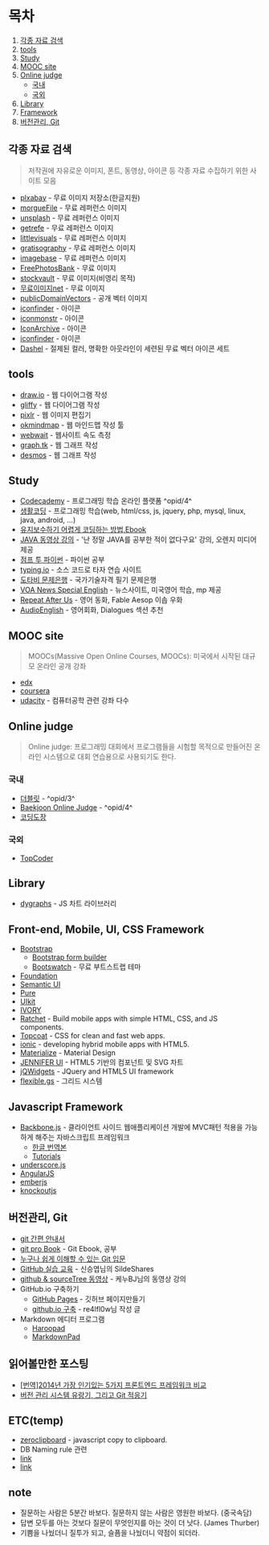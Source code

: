# 목차

1. [각종 자료 검색](https://github.com/Etdot/bookmark#%EA%B0%81%EC%A2%85-%EC%9E%90%EB%A3%8C-%EA%B2%80%EC%83%89)
2. [tools](https://github.com/Etdot/bookmark#tools)
3. [Study](https://github.com/Etdot/bookmark#study)
4. [MOOC site](https://github.com/Etdot/bookmark#mooc-site)
5. [Online judge](https://github.com/Etdot/bookmark#online-judge)
    - [국내](https://github.com/Etdot/bookmark#%EA%B5%AD%EB%82%B4)
    - [국외](https://github.com/Etdot/bookmark#%EA%B5%AD%EC%99%B8)
6. [Library](https://github.com/Etdot/bookmark#library)
7. [Framework](https://github.com/Etdot/bookmark#front-end-framework)
8. [버전관리, Git](https://github.com/Etdot/bookmark#%EB%B2%84%EC%A0%84%EA%B4%80%EB%A6%AC-git)


## 각종 자료 검색

> 저작권에 자유로운 이미지, 폰트, 동영상, 아이콘 등 각종 자료 수집하기 위한 사이트 모음

- [plxabay](http://pixabay.com/) - 무료 이미지 저장소(한글지원)
- [morgueFile](http://www.morguefile.com/) - 무료 레퍼런스 이미지
- [unsplash](http://unsplash.com) - 무료 레퍼런스 이미지
- [getrefe](http://getrefe.tumblr.com/) - 무료 레퍼런스 이미지
- [littlevisuals](http://littlevisuals.co/) - 무료 레퍼런스 이미지
- [gratisography](http://www.gratisography.com/) - 무료 레퍼런스 이미지
- [imagebase](http://www.imagebase.net/) - 무료 레퍼런스 이미지
- [FreePhotosBank](http://freephotosbank.com/) - 무료 이미지
- [stockvault](http://www.stockvault.net/) - 무료 이미지(비영리 목적)
- [무료이미지net](http://www.allfreeimages.net/) - 무료 이미지
- [publicDomainVectors](http://publicdomainvectors.org/) - 공개 벡터 이미지
- [iconfinder](https://www.iconfinder.com/) - 아이콘
- [iconmonstr](http://iconmonstr.com/) - 아이콘
- [IconArchive](http://www.iconarchive.com/) - 아이콘
- [iconfinder](https://www.iconfinder.com/free_icons) - 아이콘
- [Dashel](http://www.smashingmagazine.com/2015/01/05/freebie-dashel-icon-set-svg-psd-png/) - 절제된 컬러, 명확한 아웃라인이 세련된 무료 벡터 아이콘 세트


## tools
- [draw.io](https://www.draw.io/) - 웹 다이어그램 작성
- [gliffy](http://www.gliffy.com/) - 웹 다이어그램 작성
- [pixlr](http://apps.pixlr.com/editor/) - 웹 이미지 편집기
- [okmindmap](http://okmindmap.com/main.do) - 웹 마인드맵 작성 툴
- [webwait](http://webwait.com/) - 웹사이트 속도 측정
- [graph.tk](http://graph.tk/) - 웹 그래프 작성
- [desmos](https://www.desmos.com/calculator) - 웹 그래프 작성


## Study
- [Codecademy](http://www.codecademy.com/) - 프로그래밍 학습 온라인 플랫폼 ^opid/4^
- [생활코딩](http://opentutorials.org/course/1) - 프로그래밍 학습(web, html/css, js, jquery, php, mysql, linux, java, android, ...)
- [유지보수하기 어렵게 코딩하는 방법,Ebook](https://play.google.com/store/books/details?id=HHqqAwAAQBAJ)
- [JAVA 동영상 강의](http://www.orentec.co.kr/teachlist/JAVA_BASIC_1/teach_sub1.php) - '난 정말 JAVA를 공부한 적이 없다구요' 강의, 오렌지 미디어 제공
- [점프 투 파이썬](https://wikidocs.net/book/1) - 파이썬 공부
- [typing.io](https://typing.io/lessons) - 소스 코드로 타자 연습 사이트
- [도타비 문제은행](http://gunsys.com/cbt_list/pil_gisa.htm) - 국가기술자격 필기 문제은행
- [VOA News Special English](http://www.voanews.com/specialenglish/index.cfm ) - 뉴스사이트, 미국영어 학습, mp 제공
- [Repeat After Us](http://repeatafterus.com/genre.php?g=childrensstories&s=a) - 영어 동화, Fable Aesop 이솝 우화
- [AudioEnglish](http://www.audioenglish.net/) - 영어회화, Dialogues 섹션 추천


## MOOC site

> MOOCs(Massive Open Online Courses, MOOCs): 미국에서 시작된 대규모 온라인 공개 강좌

- [edx](https://www.edx.org/)
- [coursera](https://www.coursera.org/)
- [udacity](https://www.udacity.com/) - 컴퓨터공학 관련 강좌 다수


## Online judge

> Online judge: 프로그래밍 대회에서 프로그램들을 시험할 목적으로 만들어진 온라인 시스템으로 대회 연습용으로 사용되기도 한다.

### 국내

- [더블릿](http://183.106.113.109/) - ^opid/3^
- [Baekjoon Online Judge](http://www.acmicpc.net/) - ^opid/4^
- [코딩도장](http://codingdojang.com/)

### 국외

- [TopCoder](http://www.topcoder.com/)


## Library

- [dygraphs](http://dygraphs.com/index.html) - JS 차트 라이브러리


## Front-end, Mobile, UI, CSS Framework

- [Bootstrap](http://getbootstrap.com/)
	- [Bootstrap form builder](http://bootsnipp.com/forms?version=3)
	- [Bootswatch](http://bootswatch.com/) - 무료 부트스트랩 테마
- [Foundation](http://foundation.zurb.com/)
- [Semantic UI](http://semantic-ui.com/)
- [Pure](http://purecss.io/)
- [UIkit](http://getuikit.com/)
- [IVORY](http://www.weice.in/ivory/)
- [Ratchet](http://goratchet.com/) - Build mobile apps with simple HTML‚ CSS‚ and JS components.
- [Topcoat](http://topcoat.io/) - CSS for clean and fast web apps.
- [ionic](http://ionicframework.com/) - developing hybrid mobile apps with HTML5.
- [Materialize](http://materializecss.com/) - Material Design
- [JENNIFER UI](http://seogi1004.github.io/jui/ko/index.html) - HTML5 기반의 컴포넌트 및 SVG 차트
- [jQWidgets](http://www.jqwidgets.com/) - JQuery and HTML5 UI framework
- [flexible.gs](http://flexible.gs/) - 그리드 시스템


## Javascript Framework

- [Backbone.js](http://backbonejs.org/) - 클라이언트 사이드 웹애플리케이션 개발에 MVC패턴 적용을 가능하게 해주는 자바스크립트 프레임워크
	- [한글 번역본](http://iwidgets.kr/document/backbonejs.html)
	- [Tutorials](http://backbonetutorials.com/)
- [underscore.js](http://underscorejs.org/)
- [AngularJS](https://angularjs.org/)
- [emberjs](http://emberjs.com/)
- [knockoutjs](http://knockoutjs.com/)


## 버전관리, Git

- [git 간편 안내서](http://rogerdudler.github.io/git-guide/index.ko.html)
- [git pro Book](https://gist.github.com/benelog/2922437) - Git Ebook, 공부
- [누구나 쉽게 이해할 수 있는 Git 입문](http://backlogtool.com/git-guide/kr/)
- [GitHub 실습 교육](http://www.slideshare.net/flyskykr/github-46014813) - 신승엽님의 SildeShares
- [github & sourceTree 동영상](http://www.slideshare.net/flyskykr/github-46014813) - 케누BJ님의 동영상 강의
- GitHub.io 구축하기
	- [GitHub Pages](https://pages.github.com/) - 깃허브 페이지만들기
	- [github.io 구축](https://gist.github.com/re4lfl0w/fadc6bee495c63b4f893) - re4lfl0w님 작성 글
- Markdown 에디터 프로그램
	- [Haroopad](http://pad.haroopress.com/)
	- [MarkdownPad](http://markdownpad.com/)


## 읽어볼만한 포스팅

- [[번역]2014년 가장 인기있는 5가지 프론트엔드 프레임워크 비교](http://witinweb.tumblr.com/post/105246674402/2014-5)
- [버전 관리 시스템 유랑기, 그리고 Git 적응기](https://gist.github.com/benelog/2922437)


## ETC(temp)

- [zeroclipboard](https://github.com/zeroclipboard/zeroclipboard/blob/master/docs/instructions.md) - javascript copy to clipboard.
- DB Naming rule 관련
 - [link](http://jang8584.tistory.com/entry/Database-%EB%84%A4%EC%9D%B4%EB%B0%8D-%EB%A3%B0Naming-rule)
 - [link](http://www.sqler.com/407933)


## note

- 질문하는 사람은 5분간 바보다. 질문하지 않는 사람은 영원한 바보다. (중국속담)
- 답변 모두를 아는 것보다 질문이 무엇인지를 아는 것이 더 낫다. (James Thurber)
- 기쁨을 나눴더니 질투가 되고, 슬픔을 나눴더니 약점이 되더라.
